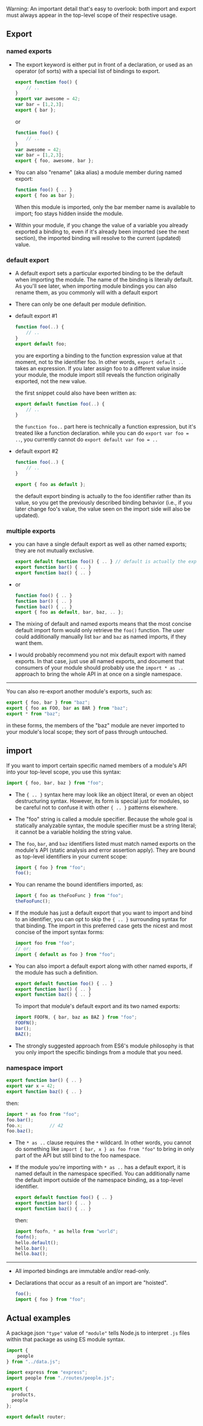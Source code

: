 Warning: An important detail that's easy to overlook: both import and export must always appear in the top-level scope of their respective usage.

## Export

### named exports
* The export keyword is either put in front of a declaration, or used as an operator (of sorts) with a special list of bindings to export. 

    ```javascript
    export function foo() {
    	// ..
    }
    export var awesome = 42;
    var bar = [1,2,3];
    export { bar };
    ```
    
    or
    
    ```js
    function foo() {
    	// ..
    }
    var awesome = 42;
    var bar = [1,2,3];
    export { foo, awesome, bar };
    ```

* You can also "rename" (aka alias) a module member during named export:
    ```js
    function foo() { .. }
    export { foo as bar };
    ```
    
    When this module is imported, only the bar member name is available to import; foo stays hidden inside the module.
    
* Within your module, if you change the value of a variable you already exported a binding to, even if it's already been imported (see the next section), the imported binding will resolve to the current (updated) value.

### default export

* A default export sets a particular exported binding to be the default when importing the module. The name of the binding is literally default. As you'll see later, when importing module bindings you can also rename them, as you commonly will with a default export
* There can only be one default per module definition. 
* default export #1
    
    ```js
    function foo(..) {
    	// ..
    }
    export default foo;
    ```
    
    you are exporting a binding to the function expression value at that moment, not to the identifier foo. In other words, `export default ..` takes an expression. If you later assign foo to a different value inside your module, the module import still reveals the function originally exported, not the new value.
    
    the first snippet could also have been written as:
    ```js
    export default function foo(..) {
    	// ..
    }
    ```
    
    the `function foo..` part here is technically a function expression, but it's treated like a function declaration. 
    while you can do `export var foo = ..`, you currently cannot do `export default var foo = .. `
    
* default export #2

    ```js
    function foo(..) {
    	// ..
    }
    
    export { foo as default };
    ```
    
    the default export binding is actually to the foo identifier rather than its value, so you get the previously described binding behavior (i.e., if you later change foo's value, the value seen on the import side will also be updated).
    
### multiple exports

* you can have a single default export as well as other named exports; they are not mutually exclusive.

    ```js
    export default function foo() { .. } // default is actually the exported name
    export function bar() { .. }
    export function baz() { .. }
    ```
    
* or

    ```js
    function foo() { .. }
    function bar() { .. }
    function baz() { .. }
    export { foo as default, bar, baz, .. };
    ```
    
* The mixing of default and named exports means that the most concise default import form would only retrieve the `foo()` function. The user could additionally manually list `bar` and `baz` as named imports, if they want them.

* I would probably recommend you not mix default export with named exports. In that case, just use all named exports, and document that consumers of your module should probably use the `import * as ..` approach to bring the whole API in at once on a single namespace.

---

You can also re-export another module's exports, such as:

```js
export { foo, bar } from "baz";
export { foo as FOO, bar as BAR } from "baz";
export * from "baz";
```

in these forms, the members of the "baz" module are never imported to your module's local scope; they sort of pass through untouched.

## import

If you want to import certain specific named members of a module's API into your top-level scope, you use this syntax:

```js
import { foo, bar, baz } from "foo";
```

* The `{ .. }` syntax here may look like an object literal, or even an object destructuring syntax. However, its form is special just for modules, so be careful not to confuse it with other `{ .. }` patterns elsewhere.
    
* The "foo" string is called a module specifier. Because the whole goal is statically analyzable syntax, the module specifier must be a string literal; it cannot be a variable holding the string value.

* The `foo`, `bar`, and `baz` identifiers listed must match named exports on the module's API (static analysis and error assertion apply). They are bound as top-level identifiers in your current scope:

    ```js
    import { foo } from "foo";
    foo();
    ```
    
* You can rename the bound identifiers imported, as:

    ```js
    import { foo as theFooFunc } from "foo";
    theFooFunc();
    ```
    
* If the module has just a default export that you want to import and bind to an identifier, you can opt to skip the `{ .. }` surrounding syntax for that binding. The import in this preferred case gets the nicest and most concise of the import syntax forms:
    
    ```js
    import foo from "foo";
    // or:
    import { default as foo } from "foo";
    ```
    
* You can also import a default export along with other named exports, if the module has such a definition. 

    ```js
    export default function foo() { .. }
    export function bar() { .. }
    export function baz() { .. }
    ```
    
    To import that module's default export and its two named exports:
    
    ```js
    import FOOFN, { bar, baz as BAZ } from "foo";
    FOOFN();
    bar();
    BAZ();
    ```
    
* The strongly suggested approach from ES6's module philosophy is that you only import the specific bindings from a module that you need. 
### namespace import

```js
export function bar() { .. }
export var x = 42;
export function baz() { .. }
```
    
then:
    
```js
import * as foo from "foo";
foo.bar();
foo.x;			// 42
foo.baz();
```
    
* The `* as ..` clause requires the `*` wildcard. In other words, you cannot do something like `import { bar, x } as foo from "foo"` to bring in only part of the API but still bind to the foo namespace.
* If the module you're importing with `* as ..` has a default export, it is named default in the namespace specified. You can additionally name the default import outside of the namespace binding, as a top-level identifier. 

    ```js
    export default function foo() { .. }
    export function bar() { .. }
    export function baz() { .. }
    ```
    
    then:
    
    ```js
    import foofn, * as hello from "world";
    foofn();
    hello.default();
    hello.bar();
    hello.baz();
    ```
   
---
 
* All imported bindings are immutable and/or read-only. 
* Declarations that occur as a result of an import are "hoisted".

    ```js
    foo();
    import { foo } from "foo";
    ```

## Actual examples

A package.json `"type"` value of `"module"` tells Node.js to interpret `.js` files within that package as using ES module syntax.

```js
import {
    people
} from "../data.js";

import express from "express";
import people from "./routes/people.js";

export {
  products,
  people
};

export default router;
```
